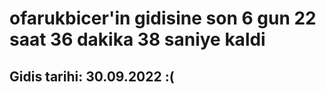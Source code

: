 # ofarukbicer'in gidisine son 6 gun 22 saat 36 dakika 38 saniye kaldi

## Gidis tarihi: 30.09.2022 :(